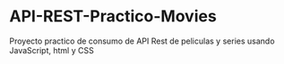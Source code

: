# API-REST-Practico-Movies
Proyecto practico de consumo de API Rest de peliculas y series usando JavaScript, html y CSS
